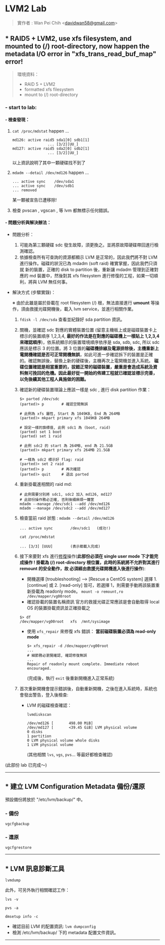 # LVM2 Lab

> 實作者 : Wan Pei Chih \<davidwan58@gmail.com\>



## * RAID5 + LVM2, use xfs filesystem, and mounted to (/) root-directory, now happen the metadata I/O error in "xfs_trans_read_buf_map" error!

> 環境資料：
>
> - RAID 5 + LVM2
> - formatted xfs filesystem
> - mount to (/) root-directory

### - start to lab:

#### - 檢查發現：

1. `cat /proc/mdstat` happen ...

   ```
   md126: active raid5 sda1[0] sdb1[1] 
                   ... [3/2][UU_]
   md127: active raid5 sda2[0] sdb2[1]
                   ... [3/2][UU_]
   ```

   以上資訊說明了其中一顆硬碟找不到了

2. `mdadm --detail /dev/md126` happen ...

   ```
   ... active sync    /dev/sda1
   ... active sync    /dev/sdb1
   ... removed
   ```

   某一顆被宣告已遭移除!

3. 檢查 pvscan , vgscan , 等 lvm 都無標示任何錯誤。

#### - 問題分析與解決辦法：

- 問題分析：

  1. 可能為第三顆硬碟 sdc 發生故障，須更換之。並將原故障硬碟帶回進行檢測確認。
  2. 依據檢查所有可查詢的資源都顯示 LVM 是正常的，因此我們將不對 LVM 進行操作。磁碟的狀況已為 mdadm (soft raid) 確實掌握，因此我們只須就 新的裝置，正確的 disk to partition 後，重新讓 mdadm 管理到正確對應的 md 裝置中，然後對其 xfs filesystem 進行修復的工程，如果一切順利，將與 LVM 無任何事。

- 解決方式 (步驟實錄)：

  ※ 由於此雖是屬於掛載在 root filesystem (/) 根，無法直接進行 **umount** 等操作，須由救援光碟開機後，載入 lvm service，並進行相關作業。

  1. `fdisk -l /dev/sda` 查看並紀錄好 sda partition 資訊。

  2. 關機，並確認 sdc 對應的實體裝置位置 (留意主機板上或是磁碟裝置卡上標示的裝置順序 1,2,3,4, **最好的作法是在對應的磁碟機上一樣貼上 1,2,3,4 來確認順序**)，依系統顯示的裝置環境順序依序是 sda, sdb, sdc, 所以 sdc 應該是標示 3 的位置。將 3 位置的**磁碟機排線及電源排除後，主機重新上電開機確認是否可正常開機無誤**，如此可進一步確認拆下的裝置是正確的。確認無誤後，替換上新的硬碟後，主機再次上電開機並進入系統。
     **磁碟位置確認是相當重要的，拔錯正常的磁碟裝置，嚴重是會造成系統及資料無可挽回的危機。因此最好從一開始的佈建工程就已確認並標示完善，以免後續其他工程人員施做的困難。**

  3. 確認新的硬碟裝置理論上應該一樣是 sdc , 進行 disk partition 作業：

     ```shell
     $> parted /dev/sdc
     (parted)> p		# 確認空間無誤
     
     # 此例為 xfs 屬性, Start 為 1049KB, End 為 264MB
     (parted)> mkpart primary xfs 1049KB 264MB
     
     # 設定一樣的旗標值, 此例 sdc1 為 (boot, raid)
     (parted) set 1 boot
     (parted) set 1 raid
     
     # 此例 sdc2 的 start 為 264MB, end 為 21.5GB
     (parted)> mkpart primary xfs 264MB 21.5GB
     
     # 一樣為 sdc2 標示好 flag: raid
     (parted)> set 2 raid
     (parted)> p		# 再次確認
     (parted)> quit		# 退出 parted 
     
     ```

     

  4. 重新掛載進相關的 raid md:

     ```shell
     # 此例需要分別將 sdc1, sdc2 加入 md126, md127 
     # 此部份操作務必正確, 否則後續麻煩一籮筐
     mdadm --manage /dev/sdc1 --add /dev/md126
     mdadm --manage /dev/sdc2 --add /dev/md127
     ```

  5. 檢查當前 raid 狀態 :
     `mdadm --detail /dev/md126`

     ```
     ... active sync		/dev/sdc1	(成功!)
     ```

     `cat /proc/mdstat`

     ```
     ... [3/3] [UUU]		(表示都載入完成)
     ```

  6. 接下來要對 xfs 進行<u>修復</u>操作(**此部份必須在 single user mode 下才能完成操作 ! 掛載為 (/) root-directory 根位置，此時的系統將不允許對其進行 remount 的安全動作，故 必須經由救援光碟開機進入後進行操作**):

     - 開機選擇 [troubleshooting] --> [Rescue a CentOS system]
       選擇 1. [continue] 或 2. [read-only] 皆可，若選擇 1，則需要手動將該裝置重新掛載為 readonly mode。
       `mount -o remount,ro /dev/mapper/vg00root`
     - 確認掛載的裝置名稱資訊
       官方的救援光碟正常應該是會自動取得 local OS 的裝置掛載資訊並正確掛載之

     ```shell
     $> df 
     /dev/mapper/vg00root	xfs  /mnt/sysimage
     ```

     - 使用 `xfs_repair` 來修復 xfs 錯誤：
       **當前磁碟裝置必須為 read-only mode**

       ```shell
       $> xfs_repair -d /dev/mapper/vg00root
       ...
       # 細節務必瀏覽確認, 確認修復無誤
       ...
       Repair of readonly mount complete. Immediate reboot encouraged.
       
       ```

       (完成後，執行 `exit` 後重新開機進入正常系統)

  7. 首次重新開機會提示錯誤後，自動重新開機，之後在進入系統時，系統也會發出警告，登入後檢查:

     - LVM 的磁碟檢查確認：

       `lvmdiskscan`

       ```
       /dev/md126 [       498.00 MiB]
       /dev/md127 [       <39.45 GiB] LVM physical volume
       0 disks
       1 partition
       0 LVM physical volume whole disks
       1 LVM physical volume
       ```

       (其他相關 `lvs`, `vgs`, `pvs`... 等最好都檢查確認)

(此部份 lab 已完成～)

-----

## * 建立 LVM Configuration Metadata 備份/還原 

預設備份將放於 "/etc/lvm/backup/" 中。

### - 備份

`vgcfgbackup`

### - 還原

`vgcfgrestore`

----

## * LVM 訊息診斷工具

`lvmdump`

此外，可另外執行相關確認工作：

`lvs -v`

`pvs -a`

`dmsetup info -c`

- 確認目前 LVM 的配置資訊:
  `lvm dumpconfig`
- 檢測 /etc/lvm/backup/ 下的 metadata 配置文件資訊。



------

